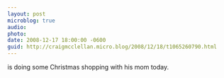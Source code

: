 ```yaml
---
layout: post
microblog: true
audio: 
photo: 
date: 2008-12-17 18:00:00 -0600
guid: http://craigmcclellan.micro.blog/2008/12/18/t1065260790.html
---
```

is doing some Christmas shopping with his mom today.
